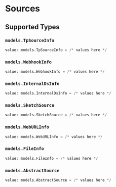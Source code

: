 # Sources


## Supported Types

### `models.TpSourceInfo`

```python
value: models.TpSourceInfo = /* values here */
```

### `models.WebhookInfo`

```python
value: models.WebhookInfo = /* values here */
```

### `models.InternalDsInfo`

```python
value: models.InternalDsInfo = /* values here */
```

### `models.SketchSource`

```python
value: models.SketchSource = /* values here */
```

### `models.WebURLInfo`

```python
value: models.WebURLInfo = /* values here */
```

### `models.FileInfo`

```python
value: models.FileInfo = /* values here */
```

### `models.AbstractSource`

```python
value: models.AbstractSource = /* values here */
```

